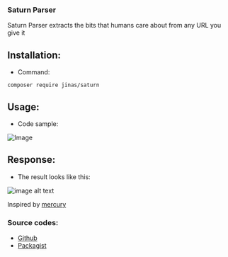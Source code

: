 
### Saturn Parser
Saturn Parser extracts the bits that humans care about from any URL you give it

## Installation:
- Command:
```bash/shell
composer require jinas/saturn
```

## Usage:
- Code sample:

![Image](https://jinas.me/images/saturn2323.png)


## Response:
- The result looks like this:

![image alt text](https://jinas.me/images/saturn23232.png)

Inspired by [mercury](https://github.com/postlight/mercury-parser)

### Source codes:

- [Github](https://getcomposer.org/)
- [Packagist](https://getcomposer.org/)